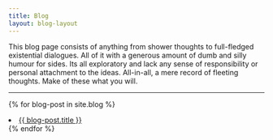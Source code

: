 ```yaml
---
title: Blog
layout: blog-layout
---
```

This blog page consists of anything from shower thoughts to full-fledged existential dialogues. All of it with a generous amount of dumb and silly humour for sides. Its all exploratory and lack any sense of responsibility or personal attachment to the ideas. All-in-all, a mere record of fleeting thoughts. Make of these what you will. 

---

{% for blog-post in site.blog %}
  <li class="list-container">
    <a href="{{ blog-post.url | relative_url }}" class="list-item" >{{ blog-post.title }}</a>
  </li>
{% endfor %}